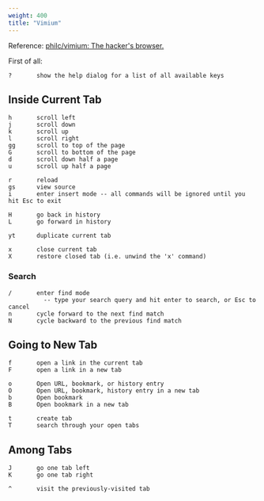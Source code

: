 ```yaml
---
weight: 400
title: "Vimium"
---
```


Reference: [philc/vimium: The hacker's browser.](https://github.com/philc/vimium)

First of all:

```text
?       show the help dialog for a list of all available keys
```

## Inside Current Tab

```text
h       scroll left
j       scroll down
k       scroll up
l       scroll right
gg      scroll to top of the page
G       scroll to bottom of the page
d       scroll down half a page
u       scroll up half a page

r       reload
gs      view source
i       enter insert mode -- all commands will be ignored until you hit Esc to exit

H       go back in history
L       go forward in history

yt      duplicate current tab

x       close current tab
X       restore closed tab (i.e. unwind the 'x' command)
```

### Search

```text
/       enter find mode
          -- type your search query and hit enter to search, or Esc to cancel
n       cycle forward to the next find match
N       cycle backward to the previous find match
```

## Going to New Tab

```text
f       open a link in the current tab
F       open a link in a new tab

o       Open URL, bookmark, or history entry
O       Open URL, bookmark, history entry in a new tab
b       Open bookmark
B       Open bookmark in a new tab

t       create tab
T       search through your open tabs
```

## Among Tabs

```text
J       go one tab left
K       go one tab right

^       visit the previously-visited tab
```
